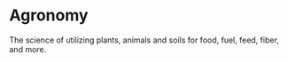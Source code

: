 # Agronomy
The science of utilizing plants, animals and soils for food, fuel, feed, fiber, and more.

